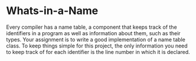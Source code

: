 # Whats-in-a-Name

 Every compiler has a name table, a component that keeps track of the identifiers in a program as well as information about them, such as their types. Your assignment is to write a good implementation of a name table class. To keep things simple for this project, the only information you need to keep track of for each identifier is the line number in which it is declared. 
